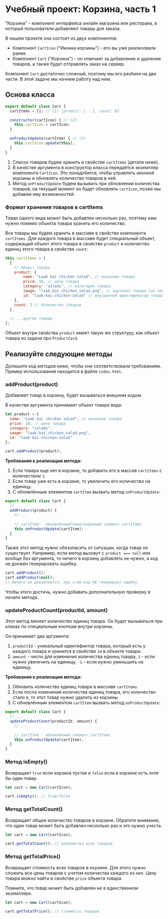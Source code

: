 # Учебный проект: Корзина, часть 1

"Корзина" - компонент интерфейса онлайн магазина или ресторана, в который пользователи добавляют товары для заказа.

В нашем проекте она состоит из двух компонентов:

- Компонент `CartIcon` ("Иконка корзины") - его вы уже реализовали ранее. 
- Компонент `Cart` ("Корзина") - он отвечает за добавление и удаление товаров, а также будет отправлять заказ на сервер.

Компонент `Cart` достаточно сложный, поэтому мы его разбили на две части. В этой задаче мы начнем работу над ним. 

## Основа класса

```js
export default class Cart {
  cartItems = []; // (1) [product: {...}, count: N]

  constructor(cartIcon) { // (2)
    this.cartIcon = cartIcon;
  }

  onProductUpdate(cartItem) { // (3)
    this.cartIcon.update(this);
  }
}
```

1. Список товаров будем хранить в свойстве `cartItems` (детали ниже).
2. В качестве аргумента в конструктор класса передаётся экземпляр компонента `CartIcon`. Это понадобится, чтобы управлять иконкой корзины и обновлять количество товаров в ней.
3. Метод `onProductUpdate` будем вызывать при обновлении количества товаров, на текущий момент он будет обновлять `cartIcon`, позже мы добавим ему возможностей.

### Формат хранения товаров в cartItems

Товар одного вида может быть добавлен несколько раз, поэтому нам нужно помимо объекта товара хранить его количество. 

Все товары мы будем хранить в массиве в свойстве компонента `cartItems`. Для каждого товара в массиве будет специальный объект, содержащий объект этого товара в свойстве `product` и количество единиц этого товара в свойстве `count`:

```js
this.cartItems = [
  {
    // Объект товара
    product: {
        name: "Laab kai chicken salad", // название товара
        price: 10, // цена товара
        category: "salads", // категория товара
        image: "laab_kai_chicken_salad.png", // картинка товара (из папки assets)
        id: "laab-kai-chicken-salad" // внутренний идентификатор товара
    },
    count: 2 // Количество товаров
  },

  // ...другие товары
];
```

Объект внутри свойства `product` имеет такую же структуру, как объект товара из задачи про `ProductCard`.

## Реализуйте следующие методы

Допишите код методов ниже, чтобы они соответствовали требованиям. Пример использования находится в файле `index.html`.

### addProduct(product)

Добавляет товар в корзину, будет вызываться внешним кодом. 

В качестве аргумента принимает объект товара вида:

```js
let product = {
  name: "Laab kai chicken salad", // название товара
  price: 10, // цена товара
  category: "salads",
  image: "laab_kai_chicken_salad.png",
  id: "laab-kai-chicken-salad"
};

cart.addProduct(product);
```

**Требования к реализации метода:**

1. Если товара еще нет в корзине, то добавить его в массив `cartItems` с количеством `1`:
2. Если товар уже есть в корзине, то увеличить его количество на единицу.
3. С обновлённым элементом `cartItem` вызвать метод `onProductUpdate`:

```js
export default class Cart {
  // ...
  addProduct(product) {
    // ...

    // cartItem - обновлённый/новосозданный элемент cartItems
    this.onProductUpdate(cartItem);
  }
}
```

Также этот метод нужно обезопасить от ситуации, когда товар не существует. Например, если метод вызовут с `product === null` или вообще без аргумента, то ничего в корзину добавлять не нужно, а код не должен генерировать ошибку.

```js
cart.addProduct();
cart.addProduct(null); 
// Ничего не добавляется, при этом код НЕ генерирует ошибку
```

Чтобы этого достичь, нужно добавить дополнительную проверку в начало метода.

### updateProductCount(productId, amount)

Этот метод меняет количество единиц товара. Он будет вызываться при кликах по специальным кнопкам внутри корзины.

Он принимает два аргумента:

1. `productId` -  уникальный идентификтор товара, который есть у каждого товара и хранится в свойстве `id` в объекте товара.
2. `amount` - число для изменения количества единиц товара, `1` - если нужно увеличить на единицу, `-1` - если нужно уменьшить на единицу.

**Требования к реализации метода:**

1. Обновить количество единиц товара в массиве `cartItems`.
2. Если после изменения количества единиц товара, его количество стало `0`, то этот товар нужно удалить из корзины.
3. С обновлённым элементом `cartItem` вызвать метод `onProductUpdate`:

```js
export default class Cart {
  // ...
  updateProductCount(productId, amount) {
    // ...

    // cartItem - обновлённый элемент cartItems
    this.onProductUpdate(cartItem);
  }
}
```

### Метод isEmpty()

Возвращает `true` если корзина пустая и `false` если в корзине есть хотя бы один товар. 
 
```js
let cart = new Cart(cartIcon);

cart.isEmpty(); // true/false
```

### Метод getTotalCount()

Возвращает общее количество товаров в корзине. Обратите внимание, что один товар может быть добавлен несколько раз и это нужно учесть.

```js
let cart = new Cart(cartIcon);

cart.getTotalCount(); // количество всех товаров
```

### Метод getTotalPrice()

Возвращает стоимость всех товаров в корзине. Для этого нужно сложить все цены товаров с учетом количества каждого из них. Цену товара можно найти в свойстве `price` объекта товара. 

Помните, что товар может быть добавлен не в единственном экземпляре.

```js
let cart = new Cart(cartIcon);

cart.getTotalPrice(); // стоимость товаров
```
